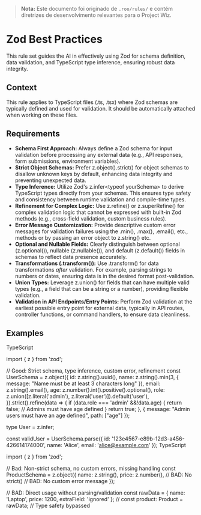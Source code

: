 > **Nota:** Este documento foi originado de `.roo/rules/` e contém diretrizes de desenvolvimento relevantes para o Project Wiz.

# **Zod Best Practices**

This rule set guides the AI in effectively using Zod for schema definition, data validation, and TypeScript type inference, ensuring robust data integrity.

## **Context**

This rule applies to TypeScript files (.ts, .tsx) where Zod schemas are typically defined and used for validation. It should be automatically attached when working on these files.

## **Requirements**

* **Schema First Approach:** Always define a Zod schema for input validation before processing any external data (e.g., API responses, form submissions, environment variables).
* **Strict Object Schemas:** Prefer z.object().strict() for object schemas to disallow unknown keys by default, enhancing data integrity and preventing unexpected data.
* **Type Inference:** Utilize Zod's z.infer\<typeof yourSchema\> to derive TypeScript types directly from your schemas. This ensures type safety and consistency between runtime validation and compile-time types.
* **Refinement for Complex Logic:** Use z.refine() or z.superRefine() for complex validation logic that cannot be expressed with built-in Zod methods (e.g., cross-field validation, custom business rules).
* **Error Message Customization:** Provide descriptive custom error messages for validation failures using the .min(), .max(), .email(), etc., methods or by passing an error object to z.string() etc.
* **Optional and Nullable Fields:** Clearly distinguish between optional (z.optional()), nullable (z.nullable()), and default (z.default()) fields in schemas to reflect data presence accurately.
* **Transformations (.transform()):** Use .transform() for data transformations *after* validation. For example, parsing strings to numbers or dates, ensuring data is in the desired format post-validation.
* **Union Types:** Leverage z.union() for fields that can have multiple valid types (e.g., a field that can be a string or a number), providing flexible validation.
* **Validation in API Endpoints/Entry Points:** Perform Zod validation at the earliest possible entry point for external data, typically in API routes, controller functions, or command handlers, to ensure data cleanliness.

## **Examples**

<example type="valid">
TypeScript

import { z } from 'zod';

// Good: Strict schema, type inference, custom error, refinement
const UserSchema = z.object({
  id: z.string().uuid(),
  name: z.string().min(3, { message: "Name must be at least 3 characters long" }),
  email: z.string().email(),
  age: z.number().int().positive().optional(),
  role: z.union([z.literal('admin'), z.literal('user')]).default('user'),
}).strict().refine(data => {
  if (data.role === 'admin' &&\!data.age) {
    return false; // Admins must have age defined
  }
  return true;
}, { message: "Admin users must have an age defined", path: ["age"] });

type User = z.infer<typeof UserSchema>;

const validUser = UserSchema.parse({ id: '123e4567-e89b-12d3-a456-426614174000', name: 'Alice', email: 'alice@example.com' });
</example>
<example type="invalid">
TypeScript

import { z } from 'zod';

// Bad: Non-strict schema, no custom errors, missing handling
const ProductSchema = z.object({
  name: z.string(),
  price: z.number(),
  // BAD: No strict()
  // BAD: No custom error message
});

// BAD: Direct usage without parsing/validation
const rawData = { name: 'Laptop', price: 1200, extraField: 'ignored' };
// const product: Product = rawData; // Type safety bypassed
</example>
